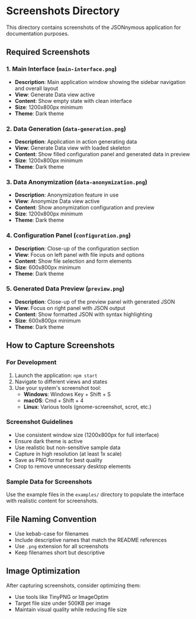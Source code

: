 # Screenshots Directory

This directory contains screenshots of the JSONnymous application for documentation purposes.

## Required Screenshots

### 1. Main Interface (`main-interface.png`)
- **Description**: Main application window showing the sidebar navigation and overall layout
- **View**: Generate Data view active
- **Content**: Show empty state with clean interface
- **Size**: 1200x800px minimum
- **Theme**: Dark theme

### 2. Data Generation (`data-generation.png`)
- **Description**: Application in action generating data
- **View**: Generate Data view with loaded skeleton
- **Content**: Show filled configuration panel and generated data in preview
- **Size**: 1200x800px minimum
- **Theme**: Dark theme

### 3. Data Anonymization (`data-anonymization.png`)
- **Description**: Anonymization feature in use
- **View**: Anonymize Data view active
- **Content**: Show anonymization configuration and preview
- **Size**: 1200x800px minimum
- **Theme**: Dark theme

### 4. Configuration Panel (`configuration.png`)
- **Description**: Close-up of the configuration section
- **View**: Focus on left panel with file inputs and options
- **Content**: Show file selection and form elements
- **Size**: 600x800px minimum
- **Theme**: Dark theme

### 5. Generated Data Preview (`preview.png`)
- **Description**: Close-up of the preview panel with generated JSON
- **View**: Focus on right panel with JSON output
- **Content**: Show formatted JSON with syntax highlighting
- **Size**: 600x800px minimum
- **Theme**: Dark theme

## How to Capture Screenshots

### For Development
1. Launch the application: `npm start`
2. Navigate to different views and states
3. Use your system's screenshot tool:
   - **Windows**: Windows Key + Shift + S
   - **macOS**: Cmd + Shift + 4
   - **Linux**: Various tools (gnome-screenshot, scrot, etc.)

### Screenshot Guidelines
- Use consistent window size (1200x800px for full interface)
- Ensure dark theme is active
- Use realistic but non-sensitive sample data
- Capture in high resolution (at least 1x scale)
- Save as PNG format for best quality
- Crop to remove unnecessary desktop elements

### Sample Data for Screenshots
Use the example files in the `examples/` directory to populate the interface with realistic content for screenshots.

## File Naming Convention
- Use kebab-case for filenames
- Include descriptive names that match the README references
- Use `.png` extension for all screenshots
- Keep filenames short but descriptive

## Image Optimization
After capturing screenshots, consider optimizing them:
- Use tools like TinyPNG or ImageOptim
- Target file size under 500KB per image
- Maintain visual quality while reducing file size 